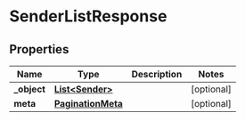 

# SenderListResponse

## Properties

Name | Type | Description | Notes
------------ | ------------- | ------------- | -------------
**_object** | [**List&lt;Sender&gt;**](Sender.md) |  |  [optional]
**meta** | [**PaginationMeta**](PaginationMeta.md) |  |  [optional]



